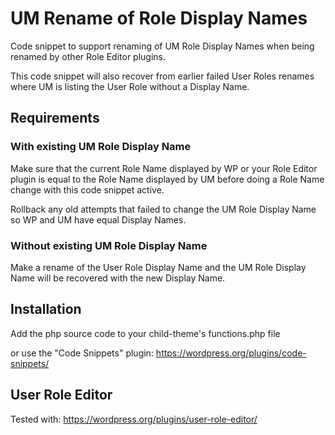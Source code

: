 # UM Rename of Role Display Names
Code snippet to support renaming of UM Role Display Names when being renamed by other Role Editor plugins.

This code snippet will also recover from earlier failed User Roles renames where UM is listing the User Role without a Display Name.

## Requirements
### With existing UM Role Display Name
Make sure that the current Role Name displayed by WP or your Role Editor plugin is equal to the Role Name displayed by UM before doing a Role Name change with this code snippet active. 

Rollback any old attempts that failed to change the UM Role Display Name so WP and UM have equal Display Names. 
### Without existing UM Role Display Name
Make a rename of the User Role Display Name and the UM Role Display Name will be recovered with the new Display Name.
## Installation
Add the php source code to your child-theme's functions.php file

or use the "Code Snippets" plugin: https://wordpress.org/plugins/code-snippets/
## User Role Editor
Tested with: https://wordpress.org/plugins/user-role-editor/
